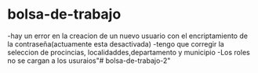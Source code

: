 # bolsa-de-trabajo
-hay un error en la creacion de un nuevo usuario con el encriptamiento de la contraseña(actuamente esta desactivada)
-tengo que corregir la seleccion de procincias, localidaddes,departamento y municipio
-Los roles no se cargan a los usuraios"# bolsa-de-trabajo-2" 
